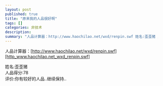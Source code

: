 ```yaml
---
layout: post
published: true
title: "原来我的人品很好啊"
tags: []
categories: 非技术    
description: 
summary: "人品计算器：http://www.haochilao.net/wxd/renpin.swf 姓名:歪歪猪 人品得分:78 评价:你有较好的人品..继续保持.."
---
```

人品计算器：[http://www.haochilao.net/wxd/renpin.swf][http_www.haochilao.net_wxd_renpin.swf]  
  
姓名:歪歪猪  
人品得分:78  
评价:你有较好的人品..继续保持..


[http_www.haochilao.net_wxd_renpin.swf]: http://www.haochilao.net/wxd/renpin.swf